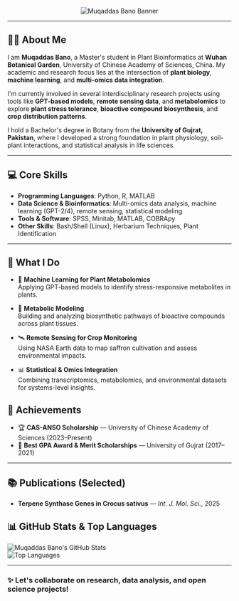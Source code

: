 <!-- Banner/Header -->
<p align="center">
  <img src="https://github.com/Muqaddas-Bano/image/blob/792336f9a954a611ffec5bf0f98088c980c6c609/Screenshot%202025-10-05%20204649.jpg" alt="Muqaddas Bano Banner" />
</p>

---

## 👩‍🔬 About Me

I am **Muqaddas Bano**, a Master's student in Plant Bioinformatics at **Wuhan Botanical Garden**, University of Chinese Academy of Sciences, China. My academic and research focus lies at the intersection of **plant biology**, **machine learning**, and **multi-omics data integration**.

I'm currently involved in several interdisciplinary research projects using tools like **GPT-based models**, **remote sensing data**, and **metabolomics** to explore **plant stress tolerance**, **bioactive compound biosynthesis**, and **crop distribution patterns**.

I hold a Bachelor's degree in Botany from the **University of Gujrat, Pakistan**, where I developed a strong foundation in plant physiology, soil-plant interactions, and statistical analysis in life sciences.

---

## 💻 Core Skills

- **Programming Languages**: Python, R, MATLAB  
- **Data Science & Bioinformatics**: Multi-omics data analysis, machine learning (GPT-2/4), remote sensing, statistical modeling  
- **Tools & Software**: SPSS, Minitab, MATLAB, COBRApy  
- **Other Skills**: Bash/Shell (Linux), Herbarium Techniques, Plant Identification

---

## 🔬 What I Do

- 🌿 **Machine Learning for Plant Metabolomics**  
  Applying GPT-based models to identify stress-responsive metabolites in plants.

- 🧬 **Metabolic Modeling**  
  Building and analyzing biosynthetic pathways of bioactive compounds across plant tissues.

- 🛰️ **Remote Sensing for Crop Monitoring**  
  Using NASA Earth data to map saffron cultivation and assess environmental impacts.

- 📊 **Statistical & Omics Integration**  
  Combining transcriptomics, metabolomics, and environmental datasets for systems-level insights.


## 🏅 Achievements

- 🏆 **CAS-ANSO Scholarship** — University of Chinese Academy of Sciences (2023–Present)  
- 🥇 **Best GPA Award & Merit Scholarships** — University of Gujrat (2017–2021)

---

## 📚 Publications (Selected)

- **Terpene Synthase Genes in Crocus sativus** — *Int. J. Mol. Sci.*, 2025  


## 📊 GitHub Stats & Top Languages

![Muqaddas Bano's GitHub Stats](https://github-readme-stats.vercel.app/api?username=Muqaddas-Bano&show_icons=true&theme=default)  
![Top Languages](https://github-readme-stats.vercel.app/api/top-langs/?username=Muqaddas-Bano&layout=compact)

---

### ✨ Let's collaborate on research, data analysis, and open science projects!
